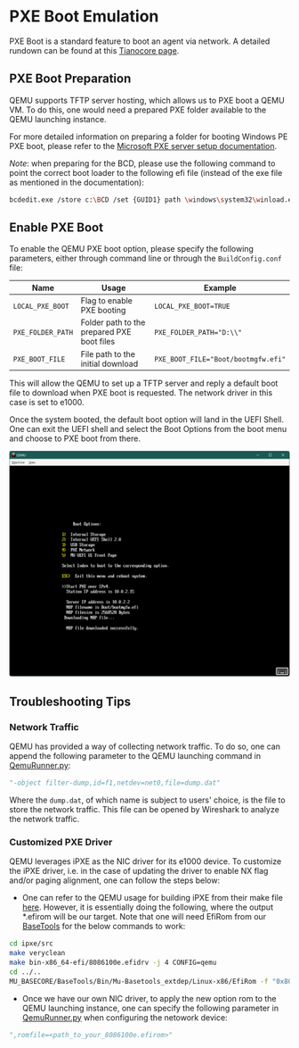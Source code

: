 # PXE Boot Emulation

PXE Boot is a standard feature to boot an agent via network. A detailed rundown can be found at this [Tianocore page](https://github.com/tianocore/tianocore.github.io/wiki/PXE).

## PXE Boot Preparation

QEMU supports TFTP server hosting, which allows us to PXE boot a QEMU VM. To do this, one would need a prepared PXE folder
available to the QEMU launching instance.

For more detailed information on preparing a folder for booting Windows PE PXE boot, please refer to the
[Microsoft PXE server setup documentation](https://learn.microsoft.com/en-us/windows/deployment/configure-a-pxe-server-to-load-windows-pe).

*Note*: when preparing for the BCD, please use the following command to point the correct boot loader to the following
efi file (instead of the exe file as mentioned in the documentation):

```bash
bcdedit.exe /store c:\BCD /set {GUID1} path \windows\system32\winload.efi
```

## Enable PXE Boot

To enable the QEMU PXE boot option, please specify the following parameters, either through command line or through the
`BuildConfig.conf` file:

| Name | Usage | Example |
| --- | --- | --- |
| `LOCAL_PXE_BOOT` | Flag to enable PXE booting | `LOCAL_PXE_BOOT=TRUE` |
| `PXE_FOLDER_PATH` | Folder path to the prepared PXE boot files | `PXE_FOLDER_PATH="D:\\"` |
| `PXE_BOOT_FILE` | File path to the initial download | `PXE_BOOT_FILE="Boot/bootmgfw.efi"` |

This will allow the QEMU to set up a TFTP server and reply a default boot file to download when PXE boot is requested.
The network driver in this case is set to e1000.

Once the system booted, the default boot option will land in the UEFI Shell. One can exit the UEFI shell and select the
Boot Options from the boot menu and choose to PXE boot from there.

![pxe_selected](Images/pxe_selected.png)

## Troubleshooting Tips

### Network Traffic

QEMU has provided a way of collecting network traffic. To do so, one can append the following parameter to the QEMU launching
command in [QemuRunner.py](../../../QemuQ35Pkg/Plugins/QemuRunner/QemuRunner.py#L88):

```py
"-object filter-dump,id=f1,netdev=net0,file=dump.dat"
```

Where the `dump.dat`, of which name is subject to users' choice, is the file to store the network traffic. This file can
be opened by Wireshark to analyze the network traffic.

### Customized PXE Driver

QEMU leverages iPXE as the NIC driver for its e1000 device. To customize the iPXE driver, i.e. in the case of updating the
driver to enable NX flag and/or paging alignment, one can follow the steps below:

- One can refer to the QEMU usage for building iPXE from their make file [here](https://github.com/qemu/qemu/blob/master/roms/Makefile).
However, it is essentially doing the following, where the output *.efirom will be our target. Note that one will need
EfiRom from our [BaseTools](https://github.com/microsoft/mu_basecore/tree/release/202302/BaseTools) for the below
commands to work:

```bash
cd ipxe/src
make veryclean
make bin-x86_64-efi/8086100e.efidrv -j 4 CONFIG=qemu
cd ../..
MU_BASECORE/BaseTools/Bin/Mu-Basetools_extdep/Linux-x86/EfiRom -f "0x8086" -i "0x100e" -l 0x02 -ec bin-x86_64-efi/8086100e.efidrv -o bin-x86_64-efi/8086100e.efirom
```

- Once we have our own NIC driver, to apply the new option rom to the QEMU launching instance, one can specify the following
parameter in [QemuRunner.py](../../../QemuQ35Pkg/Plugins/QemuRunner/QemuRunner.py#L88) when configuring the netowork device:

```py
",romfile=<path_to_your_8086100e.efirom>"
```
